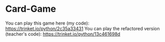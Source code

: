 # Card-Game
You can play this game here (my code): https://trinket.io/python/2c35a33431
You can play the refactored version (teacher's code): https://trinket.io/python/13c461698d
